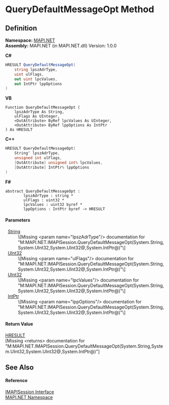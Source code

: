 # QueryDefaultMessageOpt Method




## Definition
**Namespace:** <a href="5bef4637-66f8-16d4-e5f4-4d0da57a1538.md">MAPI.NET</a>  
**Assembly:** MAPI.NET (in MAPI.NET.dll) Version: 1.0.0

**C#**
``` C#
HRESULT QueryDefaultMessageOpt(
	string lpszAdrType,
	uint ulFlags,
	out uint lpcValues,
	out IntPtr lppOptions
)
```
**VB**
``` VB
Function QueryDefaultMessageOpt ( 
	lpszAdrType As String,
	ulFlags As UInteger,
	<OutAttribute> ByRef lpcValues As UInteger,
	<OutAttribute> ByRef lppOptions As IntPtr
) As HRESULT
```
**C++**
``` C++
HRESULT QueryDefaultMessageOpt(
	String^ lpszAdrType, 
	unsigned int ulFlags, 
	[OutAttribute] unsigned int% lpcValues, 
	[OutAttribute] IntPtr% lppOptions
)
```
**F#**
``` F#
abstract QueryDefaultMessageOpt : 
        lpszAdrType : string * 
        ulFlags : uint32 * 
        lpcValues : uint32 byref * 
        lppOptions : IntPtr byref -> HRESULT 
```



#### Parameters
<dl><dt>  <a href="https://learn.microsoft.com/dotnet/api/system.string" target="_blank" rel="noopener noreferrer">String</a></dt><dd>\[Missing &lt;param name="lpszAdrType"/&gt; documentation for "M:MAPI.NET.IMAPISession.QueryDefaultMessageOpt(System.String,System.UInt32,System.UInt32@,System.IntPtr@)"\]</dd><dt>  <a href="https://learn.microsoft.com/dotnet/api/system.uint32" target="_blank" rel="noopener noreferrer">UInt32</a></dt><dd>\[Missing &lt;param name="ulFlags"/&gt; documentation for "M:MAPI.NET.IMAPISession.QueryDefaultMessageOpt(System.String,System.UInt32,System.UInt32@,System.IntPtr@)"\]</dd><dt>  <a href="https://learn.microsoft.com/dotnet/api/system.uint32" target="_blank" rel="noopener noreferrer">UInt32</a></dt><dd>\[Missing &lt;param name="lpcValues"/&gt; documentation for "M:MAPI.NET.IMAPISession.QueryDefaultMessageOpt(System.String,System.UInt32,System.UInt32@,System.IntPtr@)"\]</dd><dt>  <a href="https://learn.microsoft.com/dotnet/api/system.intptr" target="_blank" rel="noopener noreferrer">IntPtr</a></dt><dd>\[Missing &lt;param name="lppOptions"/&gt; documentation for "M:MAPI.NET.IMAPISession.QueryDefaultMessageOpt(System.String,System.UInt32,System.UInt32@,System.IntPtr@)"\]</dd></dl>

#### Return Value
<a href="50596607-a328-ef10-6ea9-0448fbb7d197.md">HRESULT</a>  
\[Missing &lt;returns&gt; documentation for "M:MAPI.NET.IMAPISession.QueryDefaultMessageOpt(System.String,System.UInt32,System.UInt32@,System.IntPtr@)"\]

## See Also


#### Reference
<a href="d28ec202-b730-fb1f-42ac-5545b0b43d47.md">IMAPISession Interface</a>  
<a href="5bef4637-66f8-16d4-e5f4-4d0da57a1538.md">MAPI.NET Namespace</a>  

